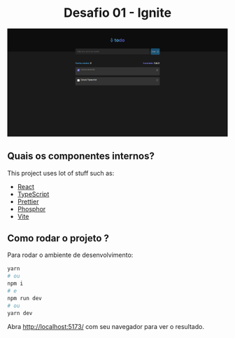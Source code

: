 <h1 align="center">
  Desafio 01 - Ignite
</h1>

![demo](https://raw.githubusercontent.com/alisson-amaral-silva/desafio-01-react-ts/main/public/img/todo.png)


## Quais os componentes internos?

This project uses lot of stuff such as:

- [React](https://reactjs.org/)
- [TypeScript](https://www.typescriptlang.org/)
- [Prettier](https://prettier.io/)
- [Phosphor](https://phosphoricons.com/)
- [Vite](https://vitejs.dev/)

## Como rodar o projeto ?

Para rodar o ambiente de desenvolvimento:

```bash
yarn
# ou
npm i
# e
npm run dev
# ou
yarn dev
```

Abra [http://localhost:5173/](http://localhost:5173) com seu navegador para ver o resultado.
